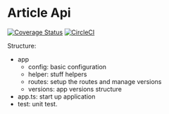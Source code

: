 # Article Api

[![Coverage Status](https://coveralls.io/repos/github/alejodaraio/core_api/badge.svg?branch=master)](https://coveralls.io/github/alejodaraio/core_api?branch=master) [![CircleCI](https://circleci.com/gh/alejodaraio/core_api.svg?style=svg)](https://circleci.com/gh/alejodaraio/core_api)

Structure:

 - app
    - config: basic configuration
    - helper: stuff helpers
    - routes: setup the routes and manage versions
    - versions: app versions structure
 - app.ts: start up application
 - test: unit test.